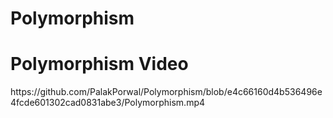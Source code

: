 # Polymorphism
<htm>
<body>
<h1>Polymorphism Video</h1>
</body>
</html>
https://github.com/PalakPorwal/Polymorphism/blob/e4c66160d4b536496e4fcde601302cad0831abe3/Polymorphism.mp4
